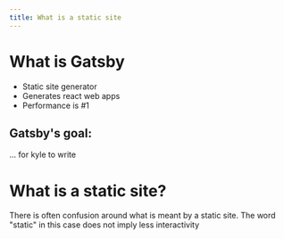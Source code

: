 ```yaml
---
title: What is a static site
---
```


# What is Gatsby

- Static site generator
- Generates react web apps
- Performance is #1

## Gatsby's goal:

  ... for kyle to write


# What is a static site?

There is often confusion around what is meant by a static site. The word "static" in this case does not imply less interactivity
